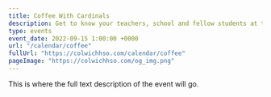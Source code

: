 ```yaml
---
title: Coffee With Cardinals
description: Get to know your teachers, school and fellow students at the beginning of the school year.
type: events
event_date: 2022-09-15 1:00:00 +0000
url: "/calendar/coffee"
fullUrl: "https://colwichhso.com/calendar/coffee"
pageImage: "https://colwichhso.com/og_img.png"
---
```

This is where the full text description of the event will go.